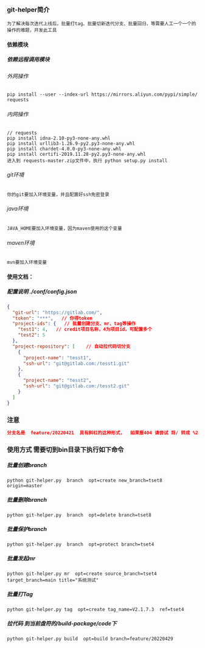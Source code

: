 ### git-helper简介
    为了解决每次迭代上线后，批量打tag、批量切新迭代分支、批量回归，等需要人工一个一个的操作的难题，开发此工具
#### 依赖模块
##### 依赖远程调用模块
###### 外网操作
    pip install --user --index-url https://mirrors.aliyun.com/pypi/simple/ requests
    
###### 内网操作
    // requests
    pip install idna-2.10-py3-none-any.whl
    pip install urllib3-1.26.9-py2.py3-none-any.whl
    pip install chardet-4.0.0-py3-none-any.whl
    pip install certifi-2019.11.28-py2.py3-none-any.whl
    进入到 requests-master.zip文件中，执行 python setup.py install
###### git环境
    你的git要加入环境变量，并且配置好ssh免密登录
###### java环境
    JAVA_HOME要加入环境变量，因为maven使用的这个变量
###### maven环境
    mvn要加入环境变量
#### 使用文档：
##### 配置说明 ./conf/config.json
```json
{
  "git-url": "https://gitlab.com/",
  "token": "***",   // 你得token
  "project-ids": {   // 批量创建分支、mr、tag等操作
    "test1": 4,   // credit项目名称，4为项目id，可配置多个
    "test2": 5
  },
  "project-repository": [    // 自动拉代码切分支
    {
      "project-name": "tesst1",
      "ssh-url": "git@gitlab.com:/tesst1.git"
    },
    {
      "project-name": "tesst2",
      "ssh-url": "git@gitlab.com:/tesst2.git"
    }
  ]
}
```
### 注意
```json
分支名是  feature/20220421  具有斜杠的这种形式，  如果报404 请尝试 将/ 转成 %2F 如：feature%2F20220421  
```
### 使用方式 需要切到bin目录下执行如下命令
#####  批量创建branch
    python git-helper.py  branch  opt=create new_branch=tset8   origin=master
    
#####  批量删除branch
    python git-helper.py  branch  opt=delete branch=tset8

#####  批量保护branch
    python git-helper.py  branch  opt=protect branch=tset4
    
#####  批量发起mr
    python git-helper.py mr  opt=create source_branch=tset4   target_branch=main title="系统测试"
    
#####  批量打Tag
    python git-helper.py tag  opt=create tag_name=V2.1.7.3  ref=tset4
    
#####  拉代码 到当前盘符的/build-package/code下
    python git-helper.py build  opt=build branch=feature/20220429
    
    